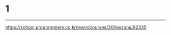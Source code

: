 # 1

------------------------------

https://school.programmers.co.kr/learn/courses/30/lessons/92335